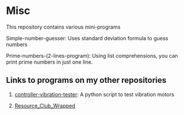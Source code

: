 # Misc
This repository contains various mini-programs


Simple-number-guesser:
Uses standard deviation formula to guess numbers

Prime-numbers-(2-lines-program):
Using list comprehensions, you can print prime numbers in just one line.

## Links to programs on my other repositories

1. [controller-vibration-tester](https://github.com/Karthikeshwar1/controller-vibration-tester): A python script to test vibration motors

2. [Resource_Club_Wrapped](https://github.com/Karthikeshwar1/Resource_Club_Wrapped)
